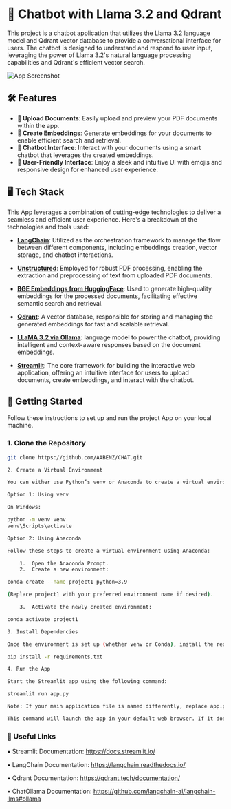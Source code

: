 # 📄 Chatbot with Llama 3.2 and Qdrant


This project is a chatbot application that utilizes the Llama 3.2 language model and Qdrant vector database to provide a conversational interface for users. The chatbot is designed to understand and respond to user input, leveraging the power of Llama 3.2's natural language processing capabilities and Qdrant's efficient vector search.

![App Screenshot](https://i.ibb.co/kQ1CxSf/2024-11-13-01-39.png)

## 🛠️ Features

- **📂 Upload Documents**: Easily upload and preview your PDF documents within the app.
- **🧠 Create Embeddings**: Generate embeddings for your documents to enable efficient search and retrieval.
- **🤖 Chatbot Interface**: Interact with your documents using a smart chatbot that leverages the created embeddings.
- **🌟 User-Friendly Interface**: Enjoy a sleek and intuitive UI with emojis and responsive design for enhanced user experience.

## 🖥️ Tech Stack

This App leverages a combination of cutting-edge technologies to deliver a seamless and efficient user experience. Here's a breakdown of the technologies and tools used:

- **[LangChain](https://langchain.readthedocs.io/)**: Utilized as the orchestration framework to manage the flow between different components, including embeddings creation, vector storage, and chatbot interactions.
  
- **[Unstructured](https://github.com/Unstructured-IO/unstructured)**: Employed for robust PDF processing, enabling the extraction and preprocessing of text from uploaded PDF documents.
  
- **[BGE Embeddings from HuggingFace](https://huggingface.co/BAAI/bge-small-en)**: Used to generate high-quality embeddings for the processed documents, facilitating effective semantic search and retrieval.
  
- **[Qdrant](https://qdrant.tech/)**: A vector database, responsible for storing and managing the generated embeddings for fast and scalable retrieval.
  
- **[LLaMA 3.2 via Ollama](https://ollama.com/)**: language model to power the chatbot, providing intelligent and context-aware responses based on the document embeddings.
  
- **[Streamlit](https://streamlit.io/)**: The core framework for building the interactive web application, offering an intuitive interface for users to upload documents, create embeddings, and interact with the chatbot.


## 🚀 Getting Started

Follow these instructions to set up and run the project App on your local machine.

### 1. Clone the Repository

```bash
git clone https://github.com/AABENZ/CHAT.git

2. Create a Virtual Environment

You can either use Python’s venv or Anaconda to create a virtual environment for managing dependencies.

Option 1: Using venv

On Windows:

python -m venv venv
venv\Scripts\activate

Option 2: Using Anaconda

Follow these steps to create a virtual environment using Anaconda:

	1.	Open the Anaconda Prompt.
	2.	Create a new environment:

conda create --name project1 python=3.9

(Replace project1 with your preferred environment name if desired).

	3.	Activate the newly created environment:

conda activate project1

3. Install Dependencies

Once the environment is set up (whether venv or Conda), install the required dependencies using requirements.txt:

pip install -r requirements.txt

4. Run the App

Start the Streamlit app using the following command:

streamlit run app.py

Note: If your main application file is named differently, replace app.py with your actual file name (e.g., main.py).

This command will launch the app in your default web browser. If it doesn’t open automatically, navigate to the URL provided in the terminal (usually http://localhost:8501).
```

### 🔗 Useful Links


•	Streamlit Documentation: https://docs.streamlit.io/

•	LangChain Documentation: https://langchain.readthedocs.io/

•	Qdrant Documentation: https://qdrant.tech/documentation/

•	ChatOllama Documentation: https://github.com/langchain-ai/langchain-llms#ollama
